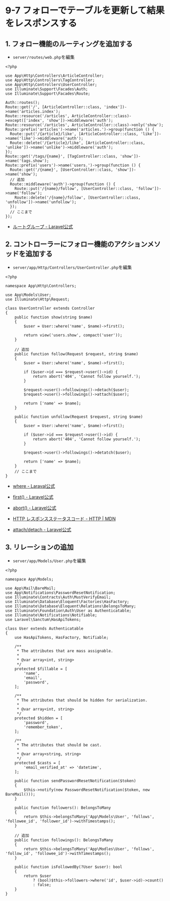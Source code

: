 # 9-7 フォローでテーブルを更新して結果をレスポンスする

## 1. フォロー機能のルーティングを追加する

+ `server/routes/web.php`を編集<br>

```php:web.php
<?php

use App\Http\Controllers\ArticleController;
use App\Http\Controllers\TagController;
use App\Http\Controllers\UserController;
use Illuminate\Support\Facades\Auth;
use Illuminate\Support\Facades\Route;

Auth::routes();
Route::get('/', [ArticleController::class, 'index'])->name('articles.index');
Route::resource('/articles', ArticleController::class)->except(['index', 'show'])->middleware('auth');
Route::resource('/articles', ArticleController::class)->only('show');
Route::prefix('articles')->name('articles.')->group(function () {
  Route::put('/{article}/like', [ArticleController::class, 'like'])->name('like')->middleware('auth');
  Route::delete('/{article}/like', [ArticleController::class, 'unlike'])->name('unlike')->middleware('auth');
});
Route::get('/tags/{name}', [TagController::class, 'show'])->name('tags.show');
Route::prefix('users')->name('users.')->group(function () {
  Route::get('/{name}', [UserController::class, 'show'])->name('show');
  // 追加
  Route::middleware('auth')->group(function () {
    Route::put('/{name}/follow', [UserController::class, 'follow'])->name('follow');
    Route::delete('/{name}/follow', [UserController::class, 'unfollow'])->name('unfollow');
  });
  // ここまで
});
```

+ [ルートグループ - Laravel公式](https://readouble.com/laravel/6.x/ja/routing.html#route-groups) <br>

## 2. コントローラーにフォロー機能のアクションメソッドを追加する

+ `server/app/Http/Controllers/UserController.php`を編集<br>

```php:UserController.php
<?php

namespace App\Http\Controllers;

use App\Models\User;
use Illuminate\Http\Request;

class UserController extends Controller
{
    public function show(string $name)
    {
        $user = User::where('name', $name)->first();

        return view('users.show', compact('user'));
    }

    // 追加
    public function follow(Request $request, string $name)
    {
        $user = User::where('name', $name)->first();

        if ($user->id === $request->user()->id) {
            return abort('404', 'Cannot follow yourself.');
        }

        $request->user()->followings()->detach($user);
        $request->user()->followings()->attach($user);

        return ['name' => $name];
    }

    public function unfollow(Request $request, string $name)
    {
        $user = User::where('name', $name)->first();

        if ($user->id === $request->user()->id) {
            return abort('404', 'Cannot follow yourself.');
        }

        $request->user()->followings()->detatch($user);

        return ['name' => $name];
    }
    // ここまで
}
```

+ [where - Laraval公式](https://readouble.com/laravel/6.x/ja/collections.html#method-where) <br>

+ [first() - Laravel公式](https://readouble.com/laravel/6.x/ja/collections.html#method-first) <br>

+ [abort() - Laravel公式](https://readouble.com/laravel/6.x/ja/helpers.html#method-abort) <br>

+ [HTTP レスポンスステータスコード - HTTP | MDN](https://developer.mozilla.org/ja/docs/Web/HTTP/Status) <br>

+ [attach/detach - Laravel公式](https://readouble.com/laravel/6.x/ja/eloquent-relationships.html#updating-many-to-many-relationships) <br>

## 3. リレーションの追加

+ `server/app/Models/User.php`を編集<br>

```php:User.php
<?php

namespace App\Models;

use App\Mail\BareMail;
use App\Notifications\PasswordResetNotification;
use Illuminate\Contracts\Auth\MustVerifyEmail;
use Illuminate\Database\Eloquent\Factories\HasFactory;
use Illuminate\Database\Eloquent\Relations\BelongsToMany;
use Illuminate\Foundation\Auth\User as Authenticatable;
use Illuminate\Notifications\Notifiable;
use Laravel\Sanctum\HasApiTokens;

class User extends Authenticatable
{
    use HasApiTokens, HasFactory, Notifiable;

    /**
     * The attributes that are mass assignable.
     *
     * @var array<int, string>
     */
    protected $fillable = [
        'name',
        'email',
        'password',
    ];

    /**
     * The attributes that should be hidden for serialization.
     *
     * @var array<int, string>
     */
    protected $hidden = [
        'password',
        'remember_token',
    ];

    /**
     * The attributes that should be cast.
     *
     * @var array<string, string>
     */
    protected $casts = [
        'email_verified_at' => 'datetime',
    ];

    public function sendPasswordResetNotification($token)
    {
        $this->notify(new PasswordResetNotification($token, new BareMail()));
    }

    public function followers(): BelongsToMany
    {
        return $this->belongsToMany('App\Models\User', 'follows', 'followee_id', 'follower_id')->withTimestamps();
    }

    // 追加
    public function followings(): BelongsToMany
    {
        return $this->belongsToMany('App\Modles\User', 'follows', 'follow_id', 'followee_id')->withTimestamps();
    }

    public function isFollowedBy(?User $user): bool
    {
        return $user
            ? (bool)$this->followers->where('id', $user->id)->count()
            : false;
    }
}
```